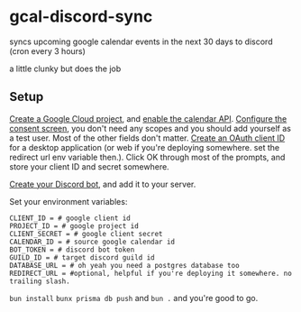 # gcal-discord-sync

syncs upcoming google calendar events in the next 30 days to discord (cron every 3 hours)

a little clunky but does the job

## Setup

[Create a Google Cloud project](https://console.cloud.google.com/), and [enable the calendar API](https://console.cloud.google.com/flows/enableapi?apiid=calendar-json.googleapis.com). [Configure the consent screen](https://console.cloud.google.com/apis/credentials/consent), you don't need any scopes and you should add yourself as a test user. Most of the other fields don't matter. [Create an OAuth client ID](https://console.cloud.google.com/apis/credentials) for a desktop application (or web if you're deploying somewhere. set the redirect url env variable then.). Click OK through most of the prompts, and store your client ID and secret somewhere.

[Create your Discord bot](https://discord.com/developers/applications), and add it to your server.

Set your environment variables:

```
CLIENT_ID = # google client id
PROJECT_ID = # google project id
CLIENT_SECRET = # google client secret
CALENDAR_ID = # source google calendar id
BOT_TOKEN = # discord bot token
GUILD_ID = # target discord guild id
DATABASE_URL = # oh yeah you need a postgres database too
REDIRECT_URL = #optional, helpful if you're deploying it somewhere. no trailing slash.
```

`bun install` `bunx prisma db push` and `bun .` and you're good to go.

